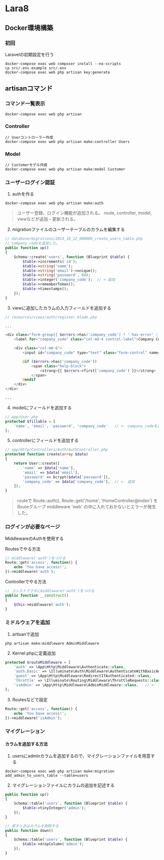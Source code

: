 # Lara8

## Docker環境構築

### 初回

Laravelの初期設定を行う

```shell
docker-compose exec web composer install --no-scripts
cp src/.env.example src/.env
docker-compose exec web php artisan key:generate
```

## artisanコマンド

### コマンド一覧表示

```shell
docker-compose exec web php artisan
```

### Controller

```shell
// Userコントローラー作成
docker-compose exec web php artisan make:controller Users
```

### Model

```shell
// Customerモデル作成
docker-compose exec web php artisan make:model Customer
```

### ユーザーログイン認証

1. authを作る
```shell
docker-compose exec web php artisan make:auth
```
> ユーザー登録、ログイン機能が追加される。
> route, controller, model, viewなどが追加・更新される。

2. migrationファイルのユーザーテーブルのカラムを編集する
```php
// database/migrations/2014_10_12_000000_create_users_table.php
// company_codeを追加した。
public function up()
{
    Schema::create('users', function (Blueprint $table) {
        $table->increments('id');
        $table->string('name');
        $table->string('email')->unique();
        $table->string('password', 60);
        $table->integer('company_code');  // <-追加
        $table->rememberToken();
        $table->timestamps();
    });
}
```

3. viewに追加したカラムの入力フィールドを追加する
```php
// resources/views/auth/register.blade.php

...

<div class="form-group{{ $errors->has('company_code') ? ' has-error' : '' }}">
    <label for="company_code" class="col-md-4 control-label">Company Code</label>

    <div class="col-md-6">
        <input id="company_code" type="text" class="form-control" name="company_code" value="{{ old('company_code') }}">

        @if ($errors->has('company_code'))
            <span class="help-block">
                <strong>{{ $errors->first('company_code') }}</strong>
            </span>
        @endif
    </div>
</div>

...

```

4. modelにフィールドを追加する
```php
// app/User.php
protected $fillable = [
    'name', 'email', 'password', 'company_code'   // <- company_codeを追加
];
```

5. controllerにフィールドを追加する
```php
// app/Http/Controllers/Auth/AuthController.php
protected function create(array $data)
{
    return User::create([
        'name' => $data['name'],
        'email' => $data['email'],
        'password' => bcrypt($data['password']),
        'company_code' => $data['company_code'],  // <- 追加
    ]);
}
```

> routeで Route::auth(), Route::get('/home', 'HomeController@index') を
> Routeグループ middleware 'web' の中に入れておかないとエラーが発生した。

### ログインが必要なページ

MiddlewareのAuthを使用する

Routesでやる方法
```php
// middleware('auth')をつける
Route::get('access', function() {
    echo 'You have access!';
})->middleware('auth');
```

Controllerでやる方法
```php
// コンストラクタにmiddleware('auth')をつける
public function __construct()
{
    $this->middleware('auth');
}
```

### ミドルウェアを追加

1. artisanで追加
```shell
php artisan make:middleware AdminMiddleware
```

2. Kernel.phpに定義追加
```php
protected $routeMiddleware = [
    'auth' => \App\Http\Middleware\Authenticate::class,
    'auth.basic' => \Illuminate\Auth\Middleware\AuthenticateWithBasicAuth::class,
    'guest' => \App\Http\Middleware\RedirectIfAuthenticated::class,
    'throttle' => \Illuminate\Routing\Middleware\ThrottleRequests::class,
    'isAdmin' => \App\Http\Middleware\AdminMiddleware::class,   // <- 追加
];
```

3. Routesなどで設定
```php
Route::get('access', function() {
    echo 'You have access!';
})->middleware('isAdmin');
```

### マイグレーション

#### カラムを追加する方法
1. usersにadminカラムを追加するので、マイグレーションファイルを用意する
```shell
docker-compose exec web php artisan make:migration add_admin_to_users_table --table=users 
```

2. マイグレーションファイルにカラムの追加を記述する
```php
public function up()
{
    Schema::table('users', function (Blueprint $table) {
        $table->tinyInteger('admin');
    });
}

// 戻すときはカラムを削除する
public function down()
{
    Schema::table('users', function (Blueprint $table) {
        $table->dropColumn('admin');
    });
}
```

